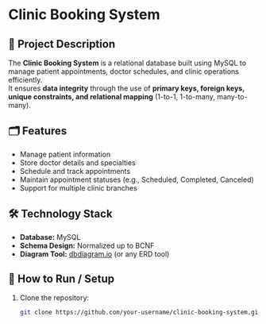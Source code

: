 # Clinic Booking System

## 📌 Project Description
The **Clinic Booking System** is a relational database built using MySQL to manage patient appointments, doctor schedules, and clinic operations efficiently.  
It ensures **data integrity** through the use of **primary keys, foreign keys, unique constraints, and relational mapping** (1-to-1, 1-to-many, many-to-many).

## 🗂 Features
- Manage patient information
- Store doctor details and specialties
- Schedule and track appointments
- Maintain appointment statuses (e.g., Scheduled, Completed, Canceled)
- Support for multiple clinic branches

## 🛠 Technology Stack
- **Database:** MySQL
- **Schema Design:** Normalized up to BCNF
- **Diagram Tool:** [dbdiagram.io](https://dbdiagram.io) (or any ERD tool)

## 🚀 How to Run / Setup
1. Clone the repository:
   ```bash
   git clone https://github.com/your-username/clinic-booking-system.git
